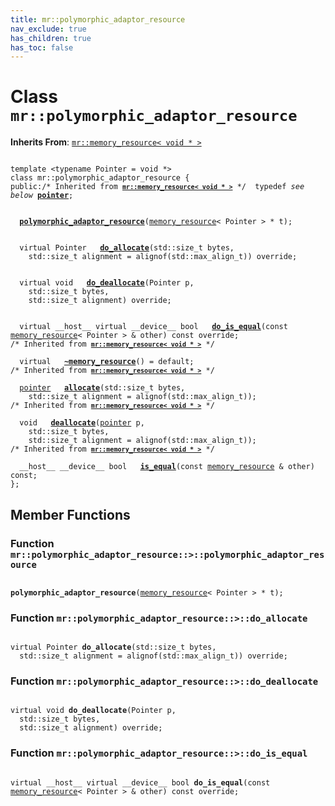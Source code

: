 ```yaml
---
title: mr::polymorphic_adaptor_resource
nav_exclude: true
has_children: true
has_toc: false
---
```


# Class `mr::polymorphic_adaptor_resource`

**Inherits From**:
[`mr::memory_resource< void * >`](/api/classes/classmr_1_1memory__resource.html)

<code class="doxybook">
<span>template &lt;typename Pointer = void &#42;&gt;</span>
<span>class mr::polymorphic&#95;adaptor&#95;resource {</span>
<span>public:</span><span class="doxybook-comment">/* Inherited from <code><b><a href="/api/classes/classmr_1_1memory__resource.html">mr::memory&#95;resource&lt; void &#42; &gt;</a></b></code> */</span><span>&nbsp;&nbsp;typedef <i>see below</i> <b><a href="/api/classes/classmr_1_1memory__resource.html#typedef-pointer">pointer</a></b>;</span>
<br>
<span>&nbsp;&nbsp;<b><a href="/api/classes/classmr_1_1polymorphic__adaptor__resource.html#function-polymorphic_adaptor_resource">polymorphic&#95;adaptor&#95;resource</a></b>(<a href="/api/classes/classmr_1_1memory__resource.html">memory_resource</a>< Pointer > * t);</span>
<br>
<span>&nbsp;&nbsp;virtual Pointer </span><span>&nbsp;&nbsp;<b><a href="/api/classes/classmr_1_1polymorphic__adaptor__resource.html#function-do_allocate">do&#95;allocate</a></b>(std::size_t bytes,</span>
<span>&nbsp;&nbsp;&nbsp;&nbsp;std::size_t alignment = alignof(std::max&#95;align&#95;t)) override;</span>
<br>
<span>&nbsp;&nbsp;virtual void </span><span>&nbsp;&nbsp;<b><a href="/api/classes/classmr_1_1polymorphic__adaptor__resource.html#function-do_deallocate">do&#95;deallocate</a></b>(Pointer p,</span>
<span>&nbsp;&nbsp;&nbsp;&nbsp;std::size_t bytes,</span>
<span>&nbsp;&nbsp;&nbsp;&nbsp;std::size_t alignment) override;</span>
<br>
<span>&nbsp;&nbsp;virtual __host__ virtual __device__ bool </span><span>&nbsp;&nbsp;<b><a href="/api/classes/classmr_1_1polymorphic__adaptor__resource.html#function-do_is_equal">do&#95;is&#95;equal</a></b>(const <a href="/api/classes/classmr_1_1memory__resource.html">memory_resource</a>< Pointer > & other) const override;</span>
<span class="doxybook-comment">/* Inherited from <code><b><a href="/api/classes/classmr_1_1memory__resource.html">mr::memory&#95;resource&lt; void &#42; &gt;</a></b></code> */</span><br>
<span>&nbsp;&nbsp;virtual </span><span>&nbsp;&nbsp;<b><a href="/api/classes/classmr_1_1memory__resource.html#function-~memory_resource">~memory&#95;resource</a></b>() = default;</span>
<span class="doxybook-comment">/* Inherited from <code><b><a href="/api/classes/classmr_1_1memory__resource.html">mr::memory&#95;resource&lt; void &#42; &gt;</a></b></code> */</span><br>
<span>&nbsp;&nbsp;<a href="/api/classes/classmr_1_1memory__resource.html#typedef-pointer">pointer</a> </span><span>&nbsp;&nbsp;<b><a href="/api/classes/classmr_1_1memory__resource.html#function-allocate">allocate</a></b>(std::size_t bytes,</span>
<span>&nbsp;&nbsp;&nbsp;&nbsp;std::size_t alignment = alignof(std::max&#95;align&#95;t));</span>
<span class="doxybook-comment">/* Inherited from <code><b><a href="/api/classes/classmr_1_1memory__resource.html">mr::memory&#95;resource&lt; void &#42; &gt;</a></b></code> */</span><br>
<span>&nbsp;&nbsp;void </span><span>&nbsp;&nbsp;<b><a href="/api/classes/classmr_1_1memory__resource.html#function-deallocate">deallocate</a></b>(<a href="/api/classes/classmr_1_1memory__resource.html#typedef-pointer">pointer</a> p,</span>
<span>&nbsp;&nbsp;&nbsp;&nbsp;std::size_t bytes,</span>
<span>&nbsp;&nbsp;&nbsp;&nbsp;std::size_t alignment = alignof(std::max&#95;align&#95;t));</span>
<span class="doxybook-comment">/* Inherited from <code><b><a href="/api/classes/classmr_1_1memory__resource.html">mr::memory&#95;resource&lt; void &#42; &gt;</a></b></code> */</span><br>
<span>&nbsp;&nbsp;__host__ __device__ bool </span><span>&nbsp;&nbsp;<b><a href="/api/classes/classmr_1_1memory__resource.html#function-is_equal">is&#95;equal</a></b>(const <a href="/api/classes/classmr_1_1memory__resource.html">memory_resource</a> & other) const;</span>
<span>};</span>
</code>

## Member Functions

<h3 id="function-polymorphic_adaptor_resource">
Function <code>mr::polymorphic&#95;adaptor&#95;resource::&gt;::polymorphic&#95;adaptor&#95;resource</code>
</h3>

<code class="doxybook">
<span><b>polymorphic_adaptor_resource</b>(<a href="/api/classes/classmr_1_1memory__resource.html">memory_resource</a>< Pointer > * t);</span></code>
<h3 id="function-do_allocate">
Function <code>mr::polymorphic&#95;adaptor&#95;resource::&gt;::do&#95;allocate</code>
</h3>

<code class="doxybook">
<span>virtual Pointer </span><span><b>do_allocate</b>(std::size_t bytes,</span>
<span>&nbsp;&nbsp;std::size_t alignment = alignof(std::max&#95;align&#95;t)) override;</span></code>
<h3 id="function-do_deallocate">
Function <code>mr::polymorphic&#95;adaptor&#95;resource::&gt;::do&#95;deallocate</code>
</h3>

<code class="doxybook">
<span>virtual void </span><span><b>do_deallocate</b>(Pointer p,</span>
<span>&nbsp;&nbsp;std::size_t bytes,</span>
<span>&nbsp;&nbsp;std::size_t alignment) override;</span></code>
<h3 id="function-do_is_equal">
Function <code>mr::polymorphic&#95;adaptor&#95;resource::&gt;::do&#95;is&#95;equal</code>
</h3>

<code class="doxybook">
<span>virtual __host__ virtual __device__ bool </span><span><b>do_is_equal</b>(const <a href="/api/classes/classmr_1_1memory__resource.html">memory_resource</a>< Pointer > & other) const override;</span></code>

